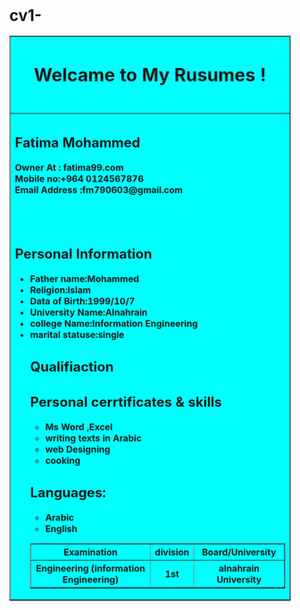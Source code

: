 # cv1-
<html>
<head>
<title>My Resumes </title>
</head>
<body >
<table bgcolor="#00ffff" border="1" aligen="center" width="60%">
<th><h1> Welcame to My Rusumes ! <h1></th></tr>
<tr><th align="left"><h2>Fatima Mohammed </h2>
<b>Owner At : fatima99.com </b><br>
Mobile no:+964 0124567876 <br>
Email Address :fm790603@gmail.com <br>

</br><br>
<h2> Personal Information </h2>
<ul>
<li>Father name:Mohammed </li>
<li>Religion:Islam </li>
<li>Data of Birth:1999/10/7</li>
<li>University Name:Alnahrain  </li>
<li>college Name:Information Engineering   </li>
<li>marital statuse:single </li>
<h2>Qualifiaction</h2>
<table border="1"> 
<tr> 
<th>Examination </th>
<th>division</th>
<th>Board/University</th></tr>
<tr><th>Engineering (information Engineering)</th>
<th>1st</th>
<th>alnahrain University</th></tr>
<h2> Personal cerrtificates & skills </h2>
<ul><li>Ms Word ,Excel</li>
<li>writing texts in Arabic</li>
<li>web Designing</li>
<li>cooking</li>
</ul>

<h2>Languages:</h2>
<ul><li>Arabic</li>
<li>English </li>










</table>

